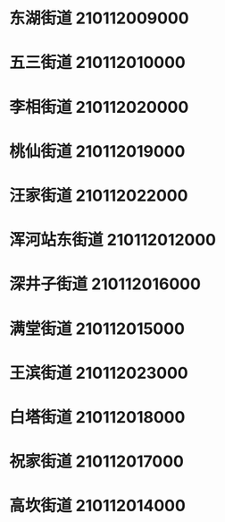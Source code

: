 # 东湖街道 210112009000
# 五三街道 210112010000
# 李相街道 210112020000
# 桃仙街道 210112019000
# 汪家街道 210112022000
# 浑河站东街道 210112012000
# 深井子街道 210112016000
# 满堂街道 210112015000
# 王滨街道 210112023000
# 白塔街道 210112018000
# 祝家街道 210112017000
# 高坎街道 210112014000
